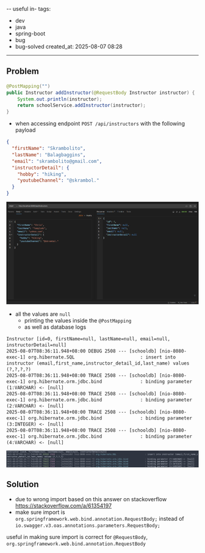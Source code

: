 --
useful in-
tags:
  - dev
  - java
  - spring-boot
  - bug
  - bug-solved
created_at: 2025-08-07 08:28
---
## Problem
```java
@PostMapping("")
public Instructor addInstructor(@RequestBody Instructor instructor) {
	System.out.println(instructor);
	return schoolService.addInstructor(instructor);
}
```
- when accessing endpoint `POST /api/instructors` with the following payload
```json
{
  "firstName": "Skrambolito",
  "lastName": "Balagbaggins",
  "email": "skrambolito@gmail.com",
  "instructorDetail": {
	"hobby": "hiking",
	"youtubeChannel": "@skrambol."
  }
}
```
![](attachments/Pasted%20image%2020250807083644.png)
- all the values are `null`
	- printing the values inside the `@PostMapping`
	- as well as database logs
```log
Instructor [id=0, firstName=null, lastName=null, email=null, instructorDetail=null]
2025-08-07T08:36:11.948+08:00 DEBUG 2508 --- [schooldb] [nio-8080-exec-1] org.hibernate.SQL                        : insert into instructor (email,first_name,instructor_detail_id,last_name) values (?,?,?,?)
2025-08-07T08:36:11.948+08:00 TRACE 2508 --- [schooldb] [nio-8080-exec-1] org.hibernate.orm.jdbc.bind              : binding parameter (1:VARCHAR) <- [null]
2025-08-07T08:36:11.948+08:00 TRACE 2508 --- [schooldb] [nio-8080-exec-1] org.hibernate.orm.jdbc.bind              : binding parameter (2:VARCHAR) <- [null]
2025-08-07T08:36:11.948+08:00 TRACE 2508 --- [schooldb] [nio-8080-exec-1] org.hibernate.orm.jdbc.bind              : binding parameter (3:INTEGER) <- [null]
2025-08-07T08:36:11.948+08:00 TRACE 2508 --- [schooldb] [nio-8080-exec-1] org.hibernate.orm.jdbc.bind              : binding parameter (4:VARCHAR) <- [null]
```
![](attachments/Pasted%20image%2020250807083759.png)

## Solution
- due to wrong import based on this answer on stackoverflow https://stackoverflow.com/a/61354197
- make sure import is `org.springframework.web.bind.annotation.RequestBody;` instead of `io.swagger.v3.oas.annotations.parameters.RequestBody;`


useful in making sure import is correct for `@RequestBody`, `org.springframework.web.bind.annotation.RequestBody`